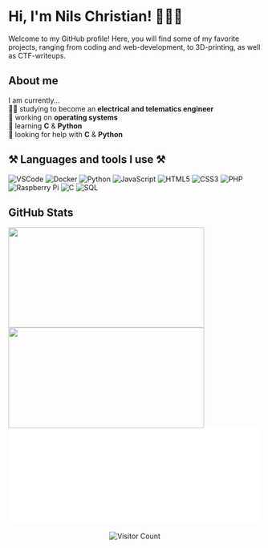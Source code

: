 # Hi, I'm Nils Christian! 👋👨‍💻

Welcome to my GitHub profile! Here, you will find some of my favorite projects, ranging from coding and web-development, to 3D-printing, as well as CTF-writeups.

## About me

I am currently...  
👨‍🎓 studying to become an **electrical and telematics engineer**  
🔭 working on **operating systems**  
🌱 learning **C** & **Python**  
🤔 looking for help with **C** & **Python**

## ⚒️ Languages and tools I use ⚒️

![VSCode](https://img.shields.io/badge/-VSCode-007ACC?style=flat-square&logo=Visual%20Studio%20Code&logoColor=white)
![Docker](https://img.shields.io/badge/-Docker-2496ED?style=flat-square&logo=docker&logoColor=white)
![Python](https://img.shields.io/badge/-Python-3776AB?style=flat-square&logo=python&logoColor=white)
![JavaScript](https://img.shields.io/badge/-JavaScript-F7DF1E?style=flat-square&logo=javascript&logoColor=black)
![HTML5](https://img.shields.io/badge/-HTML5-E34F26?style=flat-square&logo=html5&logoColor=white)
![CSS3](https://img.shields.io/badge/-CSS3-1572B6?style=flat-square&logo=css3&logoColor=white)
![PHP](https://img.shields.io/badge/-PHP-777BB4?style=flat-square&logo=php&logoColor=white)
![Raspberry Pi](https://img.shields.io/badge/-Raspberry%20Pi-C51A4A?style=flat-square&logo=raspberry-pi&logoColor=white)
![C](https://img.shields.io/badge/-C-00599C?style=flat-square&logo=c&logoColor=white)
![SQL](https://img.shields.io/badge/-SQL-336791?style=flat-square&logo=mysql&logoColor=white)

<!--![Linux](https://img.shields.io/badge/-LINUX-336791?style=flat-square&logo=linux&logoColor=white)

<!--<h2 align="center">⚒️ Languages-Frameworks-Tools ⚒️</h2>
<br/>
<div align="center">
    <img src="https://skillicons.dev/icons?i=html,css,vscode,github,git,python,javascript,c,mysql,php,blender," />
    <img src="https://skillicons.dev/icons?i=nodejstypescript,express,firebase,mongodb,java,nextjs,flask" /><br>
    <img src="https://skillicons.dev/icons?i=instagram,facebook,twitter,linkedin,snapchat,raspberrypi,photoshop,powershell,illustrator,premiere,aftereffects,linux,wordpress,windows,notion" />

## <img alt="Globe🌍" height="30" src="images/globe.gif"> Find me around the web! <img alt="Globe🌍" height="30" src="images/globe.gif">

[![LinkedIn](https://img.shields.io/badge/-Nils%20Christian%20Wikstrøm-007ACC?style=flat-square&logo=LinkedIn&logoColor=white)](https://www.linkedin.com/in/nils-christian-wikstrøm-a481b5208/)
[![X/Twitter](https://img.shields.io/badge/-「ニルス」Halvorsen-333333?style=flat-square&logo=X&logoColor=white)](https://x.com/_nisken_)

<!-- Stats -->

## GitHub Stats

<!-- template -->  

<!--  
<a href="https://github.com/anuraghazra/github-readme-stats">
  <img height=200 align="center" src="https://github-readme-stats.vercel.app/api?username=anuraghazra" />
</a>
<a href="https://github.com/anuraghazra/convoychat">
  <img height=200 align="center" src="https://github-readme-stats.vercel.app/api/top-langs?username=anuraghazra&layout=compact&langs_count=8&card_width=320" />

<a href="https://github.com/anuraghazra/github-readme-stats#gh-dark-mode-only">
  <img height=200 width=390 align="center" src="https://github-readme-stats.vercel.app/api?username=nilswikstrom&theme=tokyonight#gh-dark-mode-only" />
</a>
<a href="https://github.com/anuraghazra/convoychat#gh-dark-mode-only">
  <img height=200 width=390 align="center" src="https://github-readme-stats.vercel.app/api/top-langs?username=nilswikstrom&layout=compact&langs_count=8&card_width=320&theme=tokyonight#gh-dark-mode-only" />
</a>

<!-- [nilswikstrom's GitHub stats-Light] -->  

<a href="https://github.com/anuraghazra/github-readme-stats#gh-light-mode-only">
  <img height=200 width=390 align="center" src="https://github-readme-stats.vercel.app/api?username=nilswikstrom&theme=ambient_gradient#gh-light-mode-only" />
</a>
<a href="https://github.com/anuraghazra/convoychat#gh-light-mode-only">
  <img height=200 width=390 align="center" src="https://github-readme-stats.vercel.app/api/top-langs?username=nilswikstrom&layout=compact&langs_count=8&card_width=320&theme=ambient_gradient#gh-light-mode-only" />
</a>

<!-- [nilswikstrom's GitHub stats-Dark] -->  

<!--  
<div style="display: flex; flex-direction: row;" align=center>
 <img class="img" width=390 src="https://github-readme-stats.vercel.app/api?username=nilswikstrom&show_icons=true&theme=tokyonight#gh-dark-mode-only" alt="readme stats" />
 <img class="img" width=390 src="https://github-readme-stats.vercel.app/api/top-langs/?username=nilswikstrom&theme=tokyonight&layout=compact#gh-dark-mode-only" alt="top langs" />
</div>

<!--  
<div style="display: flex; flex-direction: row;" align=center>
 <img class="img" width=390 src="https://github-readme-stats.vercel.app/api?username=nilswikstrom&show_icons=true&theme=ambient_gradient#gh-light-mode-only" alt="readme stats" />
 <img class="img" width=390 src="https://github-readme-stats.vercel.app/api/top-langs/?username=nilswikstrom&theme=ambient_gradient&layout=compact#gh-light-mode-only" alt="top langs" />

<!--  
[![nilswikstrom's GitHub stats-Dark](https://github-readme-stats.vercel.app/api?username=nilswikstrom&show_icons=true&theme=tokyonight#gh-dark-mode-only)](https://github.com/anuraghazra/github-readme-stats#gh-dark-mode-only)

<!--  
[![Top Langs-Dark](https://github-readme-stats.vercel.app/api/top-langs/?username=nilswikstrom&layout=donut&theme=tokyonight#gh-dark-mode-only)](https://github.com/nilswikstrom/github-readme-stats#gh-dark-mode-only)

<!-- Guestbook -->

<div align="center">
<a href="https://github.com/nilswikstrom/nilswikstrom/issues/1#issuecomment-new"><img src="images/guestbook.svg"></a> 
</div>

<!--
| Name | Date | Message |
|---|---|---|
| <a href="https://github.com/evalieve"><img width="24" src="https://avatars.githubusercontent.com/u/" alt="" /> </a> |, ||
| <a href="https://github.com/evalieve"><img width="24" src="https://avatars.githubusercontent.com/u/" alt="" /> </a> |, ||
| <a href="https://github.com/evalieve"><img width="24" src="https://avatars.githubusercontent.com/u/" alt="" /> </a> |, ||
| <a href="https://github.com/evalieve"><img width="24" src="https://avatars.githubusercontent.com/u/" alt="" /> </a> |, ||

<!-- /Guestbook -->

<!-- Footer -->

<div align="center">

<img height="120" alt="Thanks for visiting my profile!" width="100%" src="https://raw.githubusercontent.com/nilswikstrom/nilswikstrom/master/images/marquee.svg" />
<br />

![Visitor Count](https://profile-counter.glitch.me/nilswikstrom/count.svg)

<!-- <img align="right" src="https://visitor-badge.laobi.icu/badge?page_id=nilswikstrom.nilswikstrom" /> -->
